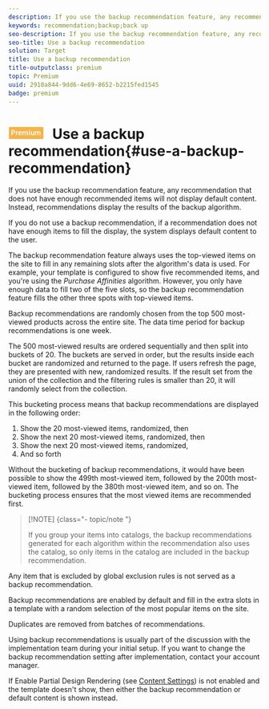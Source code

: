 ```yaml
---
description: If you use the backup recommendation feature, any recommendation that does not have enough recommended items will not display default content. Instead, recommendations display the results of the backup algorithm.
keywords: recommendation;backup;back up
seo-description: If you use the backup recommendation feature, any recommendation that does not have enough recommended items will not display default content. Instead, recommendations display the results of the backup algorithm.
seo-title: Use a backup recommendation
solution: Target
title: Use a backup recommendation
title-outputclass: premium
topic: Premium
uuid: 2910a844-9dd6-4e69-8652-b2215fed1545
badge: premium
---
```


# ![PREMIUM](/help/assets/premium.png) Use a backup recommendation{#use-a-backup-recommendation}

If you use the backup recommendation feature, any recommendation that does not have enough recommended items will not display default content. Instead, recommendations display the results of the backup algorithm.

If you do not use a backup recommendation, if a recommendation does not have enough items to fill the display, the system displays default content to the user.

The backup recommendation feature always uses the top-viewed items on the site to fill in any remaining slots after the algorithm's data is used. For example, your template is configured to show five recommended items, and you're using the *Purchase Affinities* algorithm. However, you only have enough data to fill two of the five slots, so the backup recommendation feature fills the other three spots with top-viewed items.

Backup recommendations are randomly chosen from the top 500 most-viewed products across the entire site. The data time period for backup recommendations is one week.

The 500 most-viewed results are ordered sequentially and then split into buckets of 20. The buckets are served in order, but the results inside each bucket are randomized and returned to the page. If users refresh the page, they are presented with new, randomized results. If the result set from the union of the collection and the filtering rules is smaller than 20, it will randomly select from the collection.

This bucketing process means that backup recommendations are displayed in the following order:

1. Show the 20 most-viewed items, randomized, then 
1. Show the next 20 most-viewed items, randomized, then 
1. Show the next 20 most-viewed items, randomized, 
1. And so forth

Without the bucketing of backup recommendations, it would have been possible to show the 499th most-viewed item, followed by the 200th most-viewed item, followed by the 380th most-viewed item, and so on. The bucketing process ensures that the most viewed items are recommended first.

>[!NOTE] {class="- topic/note "}
>
>If you group your items into catalogs, the backup recommendations generated for each algorithm within the recommendation also uses the catalog, so only items in the catalog are included in the backup recommendation.

Any item that is excluded by global exclusion rules is not served as a backup recommendation.

Backup recommendations are enabled by default and fill in the extra slots in a template with a random selection of the most popular items on the site.

Duplicates are removed from batches of recommendations.

Using backup recommendations is usually part of the discussion with the implementation team during your initial setup. If you want to change the backup recommendation setting after implementation, contact your account manager.

If Enable Partial Design Rendering (see [Content Settings](../../c-recommendations/c-algorithms/t-create-new-algorithm.md#concept_BC16005C7A1E4F1A87E33D16221F4A96)) is not enabled and the template doesn't show, then either the backup recommendation or default content is shown instead. 
